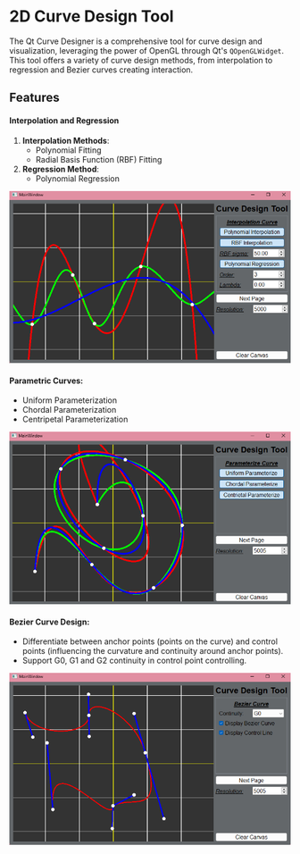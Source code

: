 # 2D Curve Design Tool

The Qt Curve Designer is a comprehensive tool for curve design and visualization, leveraging the power of OpenGL through Qt's `QOpenGLWidget`. This tool offers a variety of curve design methods, from interpolation to regression and Bezier curves creating interaction.



## Features

#### Interpolation and Regression

1. **Interpolation Methods**:
   * Polynomial Fitting
   * Radial Basis Function (RBF) Fitting
2. **Regression Method**:
   * Polynomial Regression

![image-20230915105201263](./assets/image-20230915105201263.png)

#### **Parametric Curves**:

* Uniform Parameterization
* Chordal Parameterization
* Centripetal Parameterization

![image-20230915105310998](./assets/image-20230915105310998.png)

#### **Bezier Curve Design**:

* Differentiate between anchor points (points on the curve) and control points (influencing the curvature and continuity around anchor points).
* Support G0, G1 and G2 continuity in control point controlling.

![image-20230915105405161](./assets/image-20230915105405161.png)